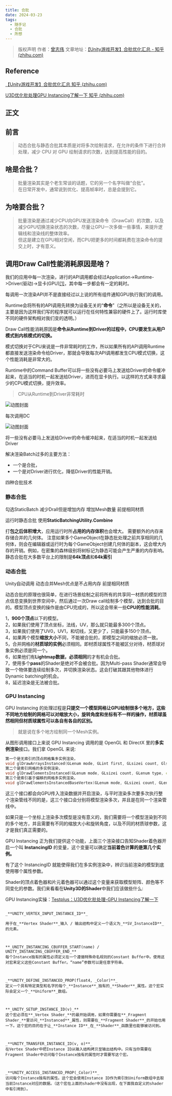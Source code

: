 ```yaml
---
title: 合批
date: 2024-03-23
tags:
  - 随手记
  - 合批
  - 所想
---
```


>版权声明
>作者：[曾志伟](https://www.zhihu.com/people/ceng-zhi-wei-48)
>文章地址：[【Unity游戏开发】合批优化汇总 - 知乎 (zhihu.com)](https://zhuanlan.zhihu.com/p/356211912)

## Reference

[【Unity游戏开发】合批优化汇总  知乎 (zhihu.com)](https://zhuanlan.zhihu.com/p/356211912)

[U3D优化批处理GPU Instancing了解一下  知乎 (zhihu.com)](https://zhuanlan.zhihu.com/p/34499251)

## 正文


## 前言

> 动态合批与静态合批其本质是对将多次绘制请求，在允许的条件下进行合并处理，减少 CPU 对 GPU 绘制请求的次数，达到提高性能的目的。

## 啥是合批？

> 批量渲染其实是个老生常谈的话题，它的另一个名字叫做“合批”。  
> 在日常开发中，通常说到优化、提高帧率时，总是会提到它。

## 为啥要合批？

> 批量渲染是通过减少CPU向GPU发送渲染命令（DrawCall）的次数，以及减少GPU切换渲染状态的次数，尽量让GPU一次多做一些事情，来提升逻辑线和渲染线的整体效率。  
> 但这是建立在GPU相对空闲，而CPU把更多的时间都耗费在渲染命令的提交上时，才有意义。

## 调用**Draw Call性能消耗原因是啥？**

我们的应用中每一次渲染，进行的API调用都会经过Application->Runtime->Driver(驱动)->显卡(GPU)[[1]](https://zhuanlan.zhihu.com/p/356211912#ref_1)，其中每一步都会有一定的耗时。  

每调用一次渲染API并不是直接经过以上说的所有组件通知GPU执行我们的调用。  

Runtime会将所有的API调用先转换为设备无关的“**命令**”（之所以是设备无关的，主要是因为这样我们写的程序就可以运行在任何特性兼容的硬件上了。运行时库使不同的硬件架构相对我们变的透明。）  

Draw Call性能消耗原因是**命令从Runtime到Driver的过程中，CPU要发生从用户模式到内核模式的切换。**  

模式切换对于CPU来说是一件非常耗时的工作，所以如果所有的API调用Runtime都直接发送渲染命令给Driver，那就会导致每次API调用都发生CPU模式切换，这个性能消耗是非常大的。  

Runtime中的Command Buffer可以将一些没有必要马上发送给Driver的命令缓冲起来，在适当的时机一起发送给Driver，进而在显卡执行。以这样的方式来寻求最少的CPU模式切换，提升效率。

>CPU从Runtime到Driver非常耗时

![动图封面](https://pic1.zhimg.com/v2-b0e8ff1319b481dd8a9ff6744941180c_b.jpg)

每次调用DC

![动图封面](https://pic1.zhimg.com/v2-ba4051e4fb66c308b04ee47e24a8d13c_b.jpg)

将一些没有必要马上发送给Driver的命令缓冲起来，在适当的时机一起发送给Driver

解决渲染Batch过多的主要方法：

- 一个是合批，
- 一个是对Driver进行优化，降低Driver的性能开销。

四种合批技术

### 静态合批 

勾选StaticBatch 减少Drall但是增加内存 增加Mesh数量 前提相同材质

运行时静态合批 使用**StaticBatchingUtility.Combine**

 打**包之后体积增大**，应用运行时所**占用的内存体积**也会增大。
 需要额外的内存来存储合并的几何体。
 注意如果多个GameObject在静态批处理之前共享相同的几何体，则会在编辑器或运行时为每个GameObject创建几何体的副本，这会增大内存的开销。例如，在密集的森林级别将树标记为静态可能会产生严重的内存影响。
 静态合批在大多数平台上的限制是**64k顶点**和**64k索引**

### 动态合批

Unity自动调用 动态合并Mesh优点是不占用内存 前提相同材质

动态合批的原理也很简单，在进行场景绘制之前将所有的共享同一材质的模型的顶点信息变换到世界空间中，然后通过一次Draw call绘制多个模型，达到合批的目的。模型顶点变换的操作是由CPU完成的，所以这会带来一些**CPU的性能消耗**。

1，**900个顶点**以下的模型。  
2，如果我们使用了顶点坐标，法线，UV，那么就只能最多300个顶点。  
3，如果我们使用了UV0，UV1，和切线，又更少了，只能最多150个顶点。  
4，如果两个模型**缩放大小**不同，不能被合批的，即模型之间的缩放必须一致。  
5，合并网格的**材质球的实例**必须相同。即材质球属性不能被区分对待，材质球对象实例必须是同一个。  
6，如果他们有**Lightmap数据，必须相同**的才有机会合批。  
7，使用多个**pass**的Shader是绝对不会被合批。因为Multi-pass Shader通常会导致一个物体要连续绘制多次，并切换渲染状态。这会打破其跟其他物体进行Dynamic batching的机会。  
8，延迟渲染是无法被合批。

### GPU Instancing

GPU Instancing 的处理过程是**只提交一个模型网格让GPU绘制很多个地方，这些不同地方绘制的网格可以对缩放大小，旋转角度和坐标有不一样的操作，材质球虽然相同但材质球属性可以各自有各自的区别。**

>就是说在多个地方绘制同一个Mesh实例。

从图形调用接口上来说 GPU Instancing 调用的是 OpenGL 和 DirectX 里的**多实例渲染**接口。我们拿 OpenGL 来说:


```cpp
第一个是无索引的顶点网格集多实例渲染，
void glDrawArraysInstanced(GLenum mode, GLint first, GLsizei count, Glsizei primCount);
第二个是索引网格的多实例渲染，
void glDrawElementsInstanced(GLenum mode, GLsizei count, GLenum type, const void* indices, GLsizei primCount);
第三个是索引基于偏移的网格多实例渲染。
void glDrawElementsInstancedBaseVertex(GLenum mode, GLsizei count, GLenum type, const void* indices, GLsizei instanceCount, GLuint baseVertex);
```

这三个接口都会向GPU传入渲染数据并开启渲染，与平时渲染多次要多次执行整个渲染管线不同的是，这三个接口会分别将模型渲染多次，并且是在同一个渲染管线中。

如果只是一个坐标上渲染多次模型是没有意义的，我们需要将一个模型渲染到不同的多个地方，并且需要有不同的缩放大小和旋转角度，以及不同的材质球参数，这才是我们真正需要的。

GPU Instancing 正为我们提供这个功能，上面三个渲染接口告知Shader着色器开启一个叫 **InstancingID** 的变量，这个变量可以确定**当前着色计算的是第几个实例。**

有了这个 InstancingID 就能使得我们在多实例渲染中，辨识当前渲染的模型到底使用哪个属性参数。

Shader的顶点着色器和片元着色器可以通过这个变量来获取模型矩阵、颜色等不同变化的参数。我们来看看在**Unity3D的Shader**中我们应该做些什么:

GPU Instancing实操：[Testplus：U3D优化批处理-GPU Instancing了解一下](https://zhuanlan.zhihu.com/p/34499251)

```text

_**UNITY_VERTEX_INPUT_INSTANCE_ID**_

用于在_**Vertex Shader**_输入 / 输出结构中定义一个语义为_**SV_InstanceID**_的元素。

  

**_UNITY_INSTANCING_CBUFFER_START(name) / UNITY_INSTANCING_CBUFFER_END_**  
每个Instance独有的属性必须定义在一个遵循特殊命名规则的Constant Buffer中。使用这对宏来定义这些Constant Buffer。“name”参数可以是任意字符串。

  

_**UNITY_DEFINE_INSTANCED_PROP(float4, _Color)**_  
定义一个具有特定类型和名字的每个_**Instance**_独有的_**Shader**_属性。这个宏实际会定义一个_**Uniform**_数组。

  

**_UNITY_SETUP_INSTANCE_ID(v)_**  
这个宏必须在**_Vertex Shader_**的最开始调用，如果你需要在**_Fragment Shader_**里访问_**Instanced**_属性，则需要在_**Fragment Shader**_的开始也用一下。这个宏的目的在于让_**Instance ID**_在_**Shader**_函数里也能够被访问到。

  

_**UNITY_TRANSFER_INSTANCE_ID(v, o)**_  
在Vertex Shader中把Instance ID从输入结构拷贝至输出结构中。只有当你需要在Fragment Shader中访问每个Instance独有的属性时才需要写这个宏。

  

_**UNITY_ACCESS_INSTANCED_PROP(_Color)**_  
访问每个Instance独有的属性。这个宏会使用Instance ID作为索引到Uniform数组中去取当前Instance对应的数据。（这个宏在上面的shader中没有出现，在下面我自定义的shader中有引用到）。
```